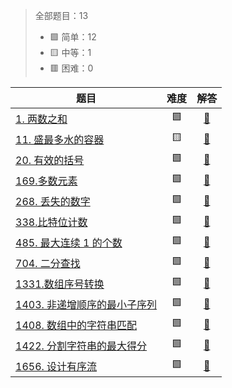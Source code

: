 
> 全部题目：13
>
> - 🟩 简单：12 
> - 🟨 中等：1
> - 🟥 困难：0


|题目|难度|解答|
|---|:--:|:--:|
[1. 两数之和](https://leetcode.cn/problems/two-sum/)|🟩|[🦀](./rust_leetcode/src/bin/two_sum.rs)|
[11. 盛最多水的容器](https://leetcode.cn/problems/container-with-most-water/)|🟨|[🦀](./rust_leetcode/src/bin/max_area.rs)|
[20. 有效的括号](https://leetcode.cn/problems/valid-parentheses/)|🟩|[🦀](./rust_leetcode/src/bin/is_valid.rs)|
[169.多数元素](https://leetcode.cn/problems/majority-element/)|🟩|[🦀](./rust_leetcode/src/bin/majority_element.rs)|
[268. 丢失的数字](https://leetcode.cn/problems/missing-number/)|🟩|[🦀](./rust_leetcode/src/bin/missing_number.rs)|
[338.比特位计数](https://leetcode.cn/problems/counting-bits/)|🟩|[🦀](./rust_leetcode/src/bin/count_bits.rs)|
[485. 最大连续 1 的个数](https://leetcode.cn/problems/max-consecutive-ones/)|🟩|[🦀](./rust_leetcode/src/bin/find_max_consecutive_ones.rs)|
[704. 二分查找](https://leetcode.cn/problems/binary-search/)|🟩|[🦀](./rust_leetcode/src/bin/search.rs)|
[1331.数组序号转换](https://leetcode.cn/problems/rank-transform-of-an-array/)|🟩|[🦀](./rust_leetcode/src/bin/array_rank_transform.rs)|
[1403. 非递增顺序的最小子序列](https://leetcode.cn/problems/minimum-subsequence-in-non-increasing-order/)|🟩|[🦀](./rust_leetcode/src/bin/min_subsequence.rs)|
[1408. 数组中的字符串匹配](https://leetcode.cn/problems/string-matching-in-an-array/)|🟩|[🦀](./rust_leetcode/src/bin/string_matching.rs)|
[1422. 分割字符串的最大得分](https://leetcode.cn/problems/maximum-score-after-splitting-a-string/)|🟩|[🦀](./rust_leetcode/src/bin/max_score.rs)|
[1656. 设计有序流](https://leetcode.cn/problems/design-an-ordered-stream/)|🟩|[🦀](./rust_leetcode/src/bin/design_an_ordered_stream.rs)|
